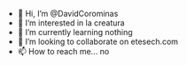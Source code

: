 - 👋 Hi, I’m @DavidCorominas
- 👀 I’m interested in la creatura
- 🌱 I’m currently learning nothing
- 💞️ I’m looking to collaborate on etesech.com
- 📫 How to reach me... no

<!---
DavidCorominas/DavidCorominas is a ✨ special ✨ repository because its `README.md` (this file) appears on your GitHub profile.
You can click the Preview link to take a look at your changes.
--->
